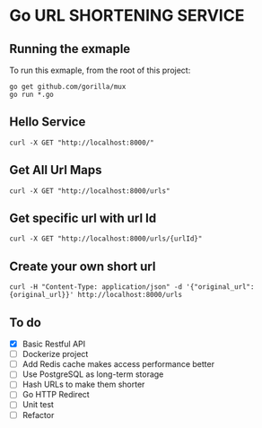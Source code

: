 # Go URL SHORTENING SERVICE

## Running the exmaple

To run this exmaple, from the root of this project:

```
go get github.com/gorilla/mux
go run *.go
```

## Hello Service

```
curl -X GET "http://localhost:8000/"
```

## Get All Url Maps

```
curl -X GET "http://localhost:8000/urls"
```

## Get specific url with url Id

```
curl -X GET "http://localhost:8000/urls/{urlId}"
```

## Create your own short url

```
curl -H "Content-Type: application/json" -d '{"original_url":{original_url}}' http://localhost:8000/urls
```

## To do

- [x] Basic Restful API
- [ ] Dockerize project
- [ ] Add Redis cache makes access performance better
- [ ] Use PostgreSQL as long-term storage
- [ ] Hash URLs to make them shorter
- [ ] Go HTTP Redirect
- [ ] Unit test
- [ ] Refactor

